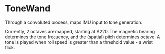 ToneWand
========
Through a convoluted process, maps IMU input to tone generation.

Currently, 2 octaves are mapped, starting at A220. 
The magnetic bearing determines the tone frequency, and the (spatial) pitch determines octave. A tone is played when roll speed is greater than a threshold value - a wrist flick.

